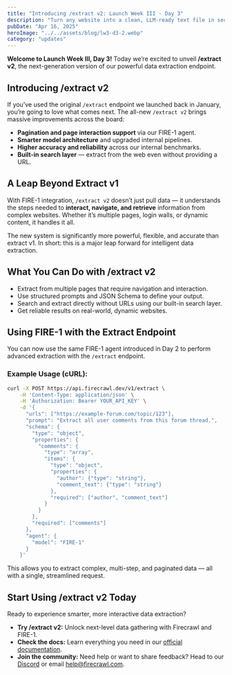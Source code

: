 ```yaml
---
title: "Introducing /extract v2: Launch Week III - Day 3"
description: "Turn any website into a clean, LLM-ready text file in seconds with llmstxt.new — powered by Firecrawl."
pubDate: "Apr 16, 2025"
heroImage: "../../assets/blog/lw3-d3-2.webp"
category: "updates"
---
```


**Welcome to Launch Week III, Day 3!** Today we’re excited to unveil **/extract v2**, the next-generation version of our powerful data extraction endpoint.

## Introducing /extract v2

If you’ve used the original `/extract` endpoint we launched back in January, you’re going to love what comes next. The all-new `/extract v2` brings massive improvements across the board:

- **Pagination and page interaction support** via our FIRE-1 agent.
- **Smarter model architecture** and upgraded internal pipelines.
- **Higher accuracy and reliability** across our internal benchmarks.
- **Built-in search layer** — extract from the web even without providing a URL.

## A Leap Beyond Extract v1

With FIRE-1 integration, `/extract v2` doesn’t just pull data — it understands the steps needed to **interact, navigate, and retrieve** information from complex websites. Whether it’s multiple pages, login walls, or dynamic content, it handles it all.

The new system is significantly more powerful, flexible, and accurate than extract v1. In short: this is a major leap forward for intelligent data extraction.

## What You Can Do with /extract v2

- Extract from multiple pages that require navigation and interaction.
- Use structured prompts and JSON Schema to define your output.
- Search and extract directly without URLs using our built-in search layer.
- Get reliable results on real-world, dynamic websites.

## Using FIRE-1 with the Extract Endpoint

You can now use the same FIRE-1 agent introduced in Day 2 to perform advanced extraction with the `/extract` endpoint.

### Example Usage (cURL):

```bash
curl -X POST https://api.firecrawl.dev/v1/extract \
    -H 'Content-Type: application/json' \
    -H 'Authorization: Bearer YOUR_API_KEY' \
    -d '{
      "urls": ["https://example-forum.com/topic/123"],
      "prompt": "Extract all user comments from this forum thread.",
      "schema": {
        "type": "object",
        "properties": {
          "comments": {
            "type": "array",
            "items": {
              "type": "object",
              "properties": {
                "author": {"type": "string"},
                "comment_text": {"type": "string"}
              },
              "required": ["author", "comment_text"]
            }
          }
        },
        "required": ["comments"]
      },
      "agent": {
        "model": "FIRE-1"
      }
    }'
```

This allows you to extract complex, multi-step, and paginated data — all with a single, streamlined request.

## Start Using /extract v2 Today

Ready to experience smarter, more interactive data extraction?

- **Try /extract v2:** Unlock next-level data gathering with Firecrawl and FIRE-1.
- **Check the docs:** Learn everything you need in our [official documentation](https://docs.firecrawl.dev/features/extract#using-fire-1).
- **Join the community:** Need help or want to share feedback? Head to our [Discord](https://discord.gg/S7Enyh9Abh) or email [help@firecrawl.com](mailto:help@firecrawl.com).
